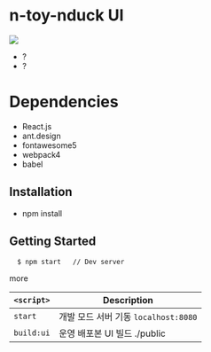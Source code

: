 
# n-toy-nduck UI
[![](https://img.shields.io/npm/l/react-design-editor?style=flat-square)](https://en.wikipedia.org/wiki/MIT_License)
- ?
- ?
# Dependencies
- React.js
- ant.design
- fontawesome5
- webpack4
- babel

## Installation
- npm install

## Getting Started
```
  $ npm start   // Dev server
```

more

|`<script>`    |Description|
|-------------------|-----------|
|`start`            |개발 모드 서버 기동 `localhost:8080`|
|`build:ui`         |운영 배포본 UI 빌드 ./public|




